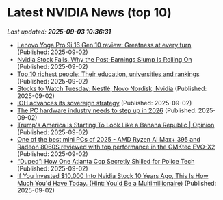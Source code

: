 # Latest NVIDIA News (top 10)
_Last updated: **2025-09-03 10:36:31**_

- [Lenovo Yoga Pro 9i 16 Gen 10 review: Greatness at every turn](https://www.pcworld.com/article/2892211/lenovo-yoga-pro-9i-16-gen-10-aura-edition-review.html) (Published: 2025-09-02)
- [Nvidia Stock Falls. Why the Post-Earnings Slump Is Rolling On](https://biztoc.com/x/bc462988e2c4c98f) (Published: 2025-09-02)
- [Top 10 richest people: Their education, universities and rankings](https://indianexpress.com/article/education/elon-musk-to-larry-ellison-forbes-richest-people-education-universities-harvard-chicago-university-10225677/) (Published: 2025-09-02)
- [Stocks to Watch Tuesday: Nestlé, Novo Nordisk, Nvidia](https://biztoc.com/x/1f3bcac24318cded) (Published: 2025-09-02)
- [IOH advances its sovereign strategy](https://www.telecomtv.com/content/security/ioh-advances-its-sovereign-strategy-53735/) (Published: 2025-09-02)
- [The PC hardware industry needs to step up in 2026](https://www.xda-developers.com/things-i-want-from-pc-hardware-industry-2026/) (Published: 2025-09-02)
- [Trump's America Is Starting To Look Like a Banana Republic | Opinion](https://www.newsweek.com/trumps-america-starting-look-like-banana-republic-opinion-2120839) (Published: 2025-09-02)
- [One of the best mini PCs of 2025 - AMD Ryzen AI Max+ 395 and Radeon 8060S reviewed with top performance in the GMKtec EVO-X2](https://www.notebookcheck.net/One-of-the-best-mini-PCs-of-2025-AMD-Ryzen-AI-Max-395-and-Radeon-8060S-reviewed-with-top-performance-in-the-GMKtec-EVO-X2.1099958.0.html) (Published: 2025-09-02)
- [“Duped”: How One Atlanta Cop Secretly Shilled for Police Tech](https://theintercept.com/2025/09/02/atlanta-seattle-police-axon-fusus-surveillance/) (Published: 2025-09-02)
- [If You Invested $10,000 Into Nvidia Stock 10 Years Ago, This Is How Much You'd Have Today. (Hint: You'd Be a Multimillionaire)](https://biztoc.com/x/80c1b2ff994b2edf) (Published: 2025-09-02)

